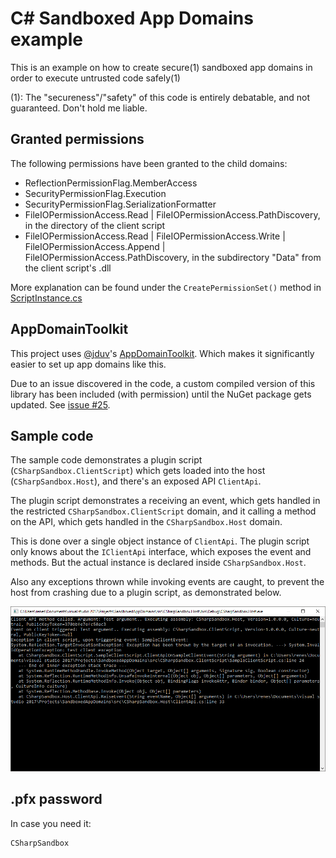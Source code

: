 # C# Sandboxed App Domains example

This is an example on how to create secure(1) sandboxed app domains in order to execute untrusted code safely(1)

(1): The "secureness"/"safety" of this code is entirely debatable, and not guaranteed. Don't hold me liable.

## Granted permissions

The following permissions have been granted to the child domains:

* ReflectionPermissionFlag.MemberAccess
* SecurityPermissionFlag.Execution
* SecurityPermissionFlag.SerializationFormatter
* FileIOPermissionAccess.Read | FileIOPermissionAccess.PathDiscovery, in the directory of the client script
* FileIOPermissionAccess.Read | FileIOPermissionAccess.Write | FileIOPermissionAccess.Append | FileIOPermissionAccess.PathDiscovery, in the subdirectory "Data" from the client script's .dll

More explanation can be found under the `CreatePermissionSet()` method in [ScriptInstance.cs](src/CSharpSandbox.Host/ScriptInstance.cs)

## AppDomainToolkit

This project uses [@jduv](https://github.com/jduv)'s [AppDomainToolkit](https://github.com/jduv/AppDomainToolkit). Which makes it significantly easier to set up app domains like this.

Due to an issue discovered in the code, a custom compiled version of this library has been included (with permission) until the NuGet package gets updated. See [issue #25](https://github.com/jduv/AppDomainToolkit/issues/25).

## Sample code

The sample code demonstrates a plugin script (`CSharpSandbox.ClientScript`) which gets loaded into the host (`CSharpSandbox.Host`), and there's an exposed API `ClientApi`.

The plugin script demonstrates a receiving an event, which gets handled in the restricted `CSharpSandbox.ClientScript` domain, and it calling a method on the API, which gets handled in the `CSharpSandbox.Host` domain.

This is done over a single object instance of `ClientApi`. The plugin script only knows about the `IClientApi` interface, which exposes the event and methods. But the actual instance is declared inside `CSharpSandbox.Host`.

Also any exceptions thrown while invoking events are caught, to prevent the host from crashing due to a plugin script, as demonstrated below.

![screenshot](doc/screenshot.png)

## .pfx password

In case you need it:

```
CSharpSandbox
```